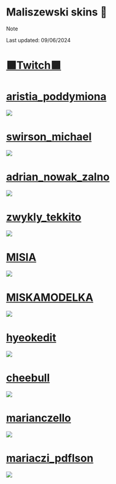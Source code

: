 # Maliszewski skins 🎁
> [!NOTE]
> Last updated: 09/06/2024
# [🟪Twitch🟪](https://twitch.tv/gdinvi)

# [aristia_poddymiona](https://drive.google.com/file/d/1p5hRlFTr48H_9wPnCjxS4rPA1qan-90B/view?usp=sharing)
![](https://i.imgur.com/Slo2lgR.jpeg)
# [swirson_michael](https://drive.google.com/file/d/1bCwlUorkvnpynsWslnkBbzq1yXTDpBSd/view?usp=sharing)
![](https://i.imgur.com/6R61BFn.jpeg)
# [adrian_nowak_zalno](https://drive.google.com/file/d/1R5NA3wBRVYYQy0EV_aQ6iOiNCbygqp5M/view?usp=sharing)
![](https://i.imgur.com/YPkEaEa.jpeg)
# [zwykly_tekkito](https://drive.google.com/file/d/1ywD3gVlf_RhRiz9Afn9hWBEvgfIa-fhB/view?usp=sharing)
![](https://i.imgur.com/PGdJCpE.jpeg)
# [MISIA](https://drive.google.com/file/d/1oAGS04ZZkgM5R8gtfI10TSnu4lGaZuhe/view?usp=sharing)
![](https://i.imgur.com/Xdf760a.jpeg)
# [MISKAMODELKA](https://drive.google.com/file/d/1YD1iFgBiY1ym7zYiMVt5akXIQSnEWaNH/view?usp=sharing)
![](https://i.imgur.com/fiWGci2.jpeg)
# [hyeokedit](https://drive.google.com/file/d/1cxc13VFS23nApiPxiFQFTV2PWaJWTe4d/view?usp=drive_link)
![](https://i.imgur.com/igRLEf1.jpeg)
# [cheebull](https://drive.google.com/file/d/1Apm-ZYKsCpl4mKImAfAcspeHQHYa9zz_/view?usp=sharing)
![](https://i.imgur.com/VgJuvKl.jpeg)
# [marianczello](https://drive.google.com/file/d/1fPMcVi4gQCgoNi2fv5QznZXu7Y3ARRG3/view?usp=drive_link)
![](https://i.imgur.com/KLsMgdS.jpeg)
# [mariaczi_pdflson](https://drive.google.com/file/d/1WoFNC7duEO5-jnST3Ldn3GF-zbPQv1Y7/view?usp=drive_link)
![](https://i.imgur.com/Zv2f4nw.jpeg)
